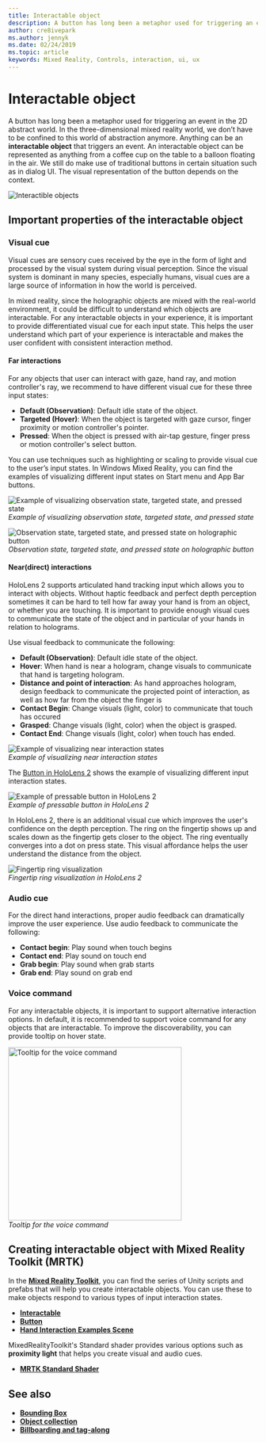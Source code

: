 ```yaml
---
title: Interactable object
description: A button has long been a metaphor used for triggering an event in the 2D abstract world. In the three-dimensional mixed reality world, we don’t have to be confined to this world of abstraction anymore.
author: cre8ivepark
ms.author: jennyk
ms.date: 02/24/2019
ms.topic: article
keywords: Mixed Reality, Controls, interaction, ui, ux
---
```




# Interactable object

A button has long been a metaphor used for triggering an event in the 2D abstract world. In the three-dimensional mixed reality world, we don’t have to be confined to this world of abstraction anymore. Anything can be an **interactable object** that triggers an event. An interactable object can be represented as anything from a coffee cup on the table to a balloon floating in the air. We still do make use of traditional buttons in certain situation such as in dialog UI. The visual representation of the button depends on the context.

![Interactible objects](images/640px-interactibleobject-hero-640px.jpg)


## Important properties of the interactable object

### Visual cue

Visual cues are sensory cues received by the eye in the form of light and processed by the visual system during visual perception. Since the visual system is dominant in many species, especially humans, visual cues are a large source of information in how the world is perceived.

In mixed reality, since the holographic objects are mixed with the real-world environment, it could be difficult to understand which objects are interactable. For any interactable objects in your experience, it is important to provide differentiated visual cue for each input state. This helps the user understand which part of your experience is interactable and makes the user confident with consistent interaction method.

#### Far interactions

For any objects that user can interact with gaze, hand ray, and motion controller's ray, we recommend to have different visual cue for these three input states:
* **Default (Observation)**: Default idle state of the object.
* **Targeted (Hover)**: When the object is targeted with gaze cursor, finger proximity or motion controller's pointer.
* **Pressed**: When the object is pressed with air-tap gesture, finger press or motion controller's select button.

You can use techniques such as highlighting or scaling to provide visual cue to the user’s input states. In Windows Mixed Reality, you can find the examples of visualizing different input states on Start menu and App Bar buttons. 

![Example of visualizing observation state, targeted state, and pressed state](images/640px-interactibleobject-states.png)<br>
*Example of visualizing observation state, targeted state, and pressed state*

![Observation state, targeted state, and pressed state on holographic button](images/MRTK_InteractableState.png)<br>
*Observation state, targeted state, and pressed state on holographic button*

#### Near(direct) interactions

HoloLens 2 supports articulated hand tracking input which allows you to interact with objects. Without haptic feedback and perfect depth perception sometimes it can be hard to tell how far away your hand is from an object, or whether you are touching. It is important to provide enough visual cues to communicate the state of the object and in particular of your hands in relation to holograms.

Use visual feedback to communicate the following:
* **Default (Observation)**: Default idle state of the object.
* **Hover**: When hand is near a hologram, change visuals to communicate that hand is targeting hologram. 
* **Distance and point of interaction**: As hand approaches hologram, design feedback to communicate the projected point of interaction, as well as how far from the object the finger is
* **Contact Begin**: Change visuals (light, color) to communicate that touch has occured
* **Grasped**: Change visuals (light, color) when the object is grasped.
* **Contact End**: Change visuals (light, color) when touch has ended.

![Example of visualizing near interaction states](images/640px-interactibleobject-states-near.jpg)<br>
*Example of visualizing near interaction states*

The [Button in HoloLens 2](https://microsoft.github.io/MixedRealityToolkit-Unity/Documentation/README_Button.html) shows the example of visualizing different input interaction states.

![Example of pressable button in HoloLens 2](images/640px-interactibleobject-pressablebutton-650px2.jpg)<br>
*Example of pressable button in HoloLens 2*

In HoloLens 2, there is an additional visual cue which improves the user's confidence on the depth perception. The ring on the fingertip shows up and scales down as the fingertip gets closer to the object. The ring eventually converges into a dot on press state. This visual affordance helps the user understand the distance from the object.

![Fingertip ring visualization](images/640px-interactibleobject-pressablebutton-650px3.jpg)<br>
*Fingertip ring visualization in HoloLens 2*


### Audio cue
For the direct hand interactions, proper audio feedback can dramatically improve the user experience. Use audio feedback to communicate the following:
* **Contact begin**: Play sound when touch begins
* **Contact end**: Play sound on touch end
* **Grab begin**: Play sound when grab starts
* **Grab end**: Play sound on grab end

### Voice command
For any interactable objects, it is important to support alternative interaction options. In default, it is recommended to support voice command for any objects that are interactable. To improve the discoverability, you can provide tooltip on hover state.

<img src="images/640px-interactibleobject-voicecommand.jpg" alt="Tooltip for the voice command" title="Tooltip for the voice command" width="350"><br/>*Tooltip for the voice command*

## Creating interactable object with Mixed Reality Toolkit (MRTK)

In the **[Mixed Reality Toolkit](https://github.com/Microsoft/MixedRealityToolkit-Unity)**, you can find the series of Unity scripts and prefabs that will help you create interactable objects. You can use these to make objects respond to various types of input interaction states.

* **[Interactable](https://microsoft.github.io/MixedRealityToolkit-Unity/Documentation/README_Interactable.html)**
* **[Button](https://microsoft.github.io/MixedRealityToolkit-Unity/Documentation/README_Button.html)**
* **[Hand Interaction Examples Scene](https://github.com/microsoft/MixedRealityToolkit-Unity/blob/mrtk_release/Documentation/README_HandInteractionExamples.md)**

MixedRealityToolkit's Standard shader provides various options such as **proximity light** that helps you create visual and audio cues.
* **[MRTK Standard Shader](https://github.com/microsoft/MixedRealityToolkit-Unity/blob/mrtk_development/Documentation/README_MRTKStandardShader.md)**


## See also

* **[Bounding Box](app-bar-and-bounding-box.md)**
* **[Object collection](object-collection.md)**
* **[Billboarding and tag-along](billboarding-and-tag-along.md)**
